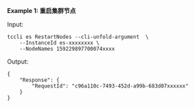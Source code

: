 **Example 1: 重启集群节点**



Input: 

```
tccli es RestartNodes --cli-unfold-argument  \
    --InstanceId es-xxxxxxxx \
    --NodeNames 159229897700074xxxx
```

Output: 
```
{
    "Response": {
        "RequestId": "c96a110c-7493-452d-a99b-683d07xxxxxx"
    }
}
```

